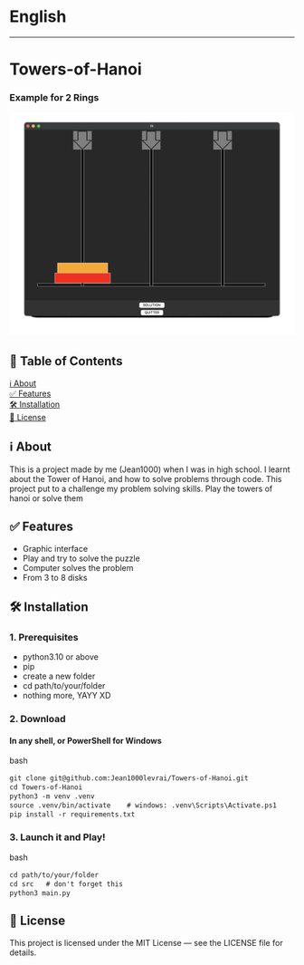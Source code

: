 # English
---
# Towers-of-Hanoi

### Example for 2 Rings
![tower_preview](ressources/hanoi_preview.gif)

## 📑 Table of Contents
[ℹ️ About](#-about)  
[✅ Features](#-features)  
[🛠️ Installation](#-installation)   
[📄 License](#-license)

## ℹ️ About
This is a project made by me (Jean1000) when I was in high school. I learnt about the Tower of Hanoi, and how to solve problems through code. This project put to a challenge my problem solving skills. 
Play the towers of hanoi or solve them

## ✅ Features
- Graphic interface
- Play and try to solve the puzzle
- Computer solves the problem
- From 3 to 8 disks

## 🛠️ Installation

### 1. Prerequisites
- python3.10 or above
- pip
- create a new folder
- cd path/to/your/folder
- nothing more, YAYY XD

### 2. Download
#### In any shell, or PowerShell for Windows
bash 
```
git clone git@github.com:Jean1000levrai/Towers-of-Hanoi.git
cd Towers-of-Hanoi
python3 -m venv .venv
source .venv/bin/activate    # windows: .venv\Scripts\Activate.ps1
pip install -r requirements.txt
   ```

### 3. Launch it and Play!
bash
```
cd path/to/your/folder
cd src   # don't forget this
python3 main.py
```

## 📄 License
This project is licensed under the MIT License — see the LICENSE file for details.


